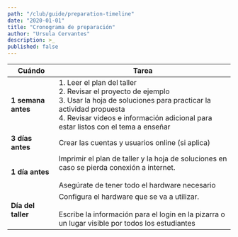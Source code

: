 ```yaml
---
path: "/club/guide/preparation-timeline"
date: "2020-01-01"
title: "Cronograma de preparación"
author: "Ursula Cervantes"
description: >_
published: false
---
```


Cuándo | Tarea
------------ | -------------
**1 semana antes** | 1. Leer el plan del taller <br/> 2. Revisar el proyecto de ejemplo <br/> 3. Usar la hoja de soluciones para practicar la actividad propuesta <br/> 4. Revisar videos e información adicional para estar listos con el tema a enseñar
**3 días antes** | Crear las cuentas y usuarios online (si aplica)
**1 día antes** | Imprimir el plan de taller y la hoja de soluciones en caso se pierda conexión a internet.<br/><br/> Asegúrate de tener todo el hardware necesario
**Día del taller** | Configura el hardware que se va a utilizar. <br/><br/> Escribe la información para el login en la pizarra o un lugar visible por todos los estudiantes
